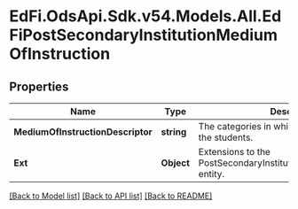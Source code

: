 # EdFi.OdsApi.Sdk.v54.Models.All.EdFiPostSecondaryInstitutionMediumOfInstruction

## Properties

Name | Type | Description | Notes
------------ | ------------- | ------------- | -------------
**MediumOfInstructionDescriptor** | **string** | The categories in which an institution serves the students. | 
**Ext** | **Object** | Extensions to the PostSecondaryInstitutionMediumOfInstruction entity. | [optional] 

[[Back to Model list]](../../README.md#documentation-for-models) [[Back to API list]](../../README.md#documentation-for-api-endpoints) [[Back to README]](../../README.md)

